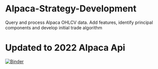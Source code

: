 # Alpaca-Strategy-Development
Query and process Alpaca OHLCV data.  Add features, identify principal components and develop initial trade algorithm

# Updated to 2022 Alpaca Api
[![Binder](https://mybinder.org/badge_logo.svg)](https://mybinder.org/v2/gh/datatalking/Alpaca-Strategy-Development/HEAD)

